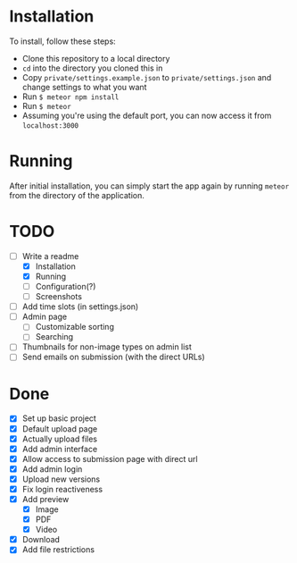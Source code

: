 Installation
============
To install, follow these steps:
 - Clone this repository to a local directory
 - `cd` into the directory you cloned this in
 - Copy `private/settings.example.json` to `private/settings.json` and change settings to what you want
 - Run `$ meteor npm install`
 - Run `$ meteor`
 - Assuming you're using the default port, you can now access it from `localhost:3000`

Running
=======
After initial installation, you can simply start the app again by running `meteor` from the directory of the application.

TODO
=====

- [ ] Write a readme
	- [x] Installation
	- [x] Running
	- [ ] Configuration(?)
	- [ ] Screenshots
- [ ] Add time slots (in settings.json)
- [ ] Admin page
	- [ ] Customizable sorting
	- [ ] Searching
- [ ] Thumbnails for non-image types on admin list
- [ ] Send emails on submission (with the direct URLs)

Done
====
- [x] Set up basic project
- [x] Default upload page
- [x] Actually upload files
- [x] Add admin interface
- [x] Allow access to submission page with direct url
- [x] Add admin login
- [x] Upload new versions
- [x] Fix login reactiveness
- [x] Add preview
  - [x] Image
  - [x] PDF
  - [x] Video
- [x] Download
- [x] Add file restrictions
